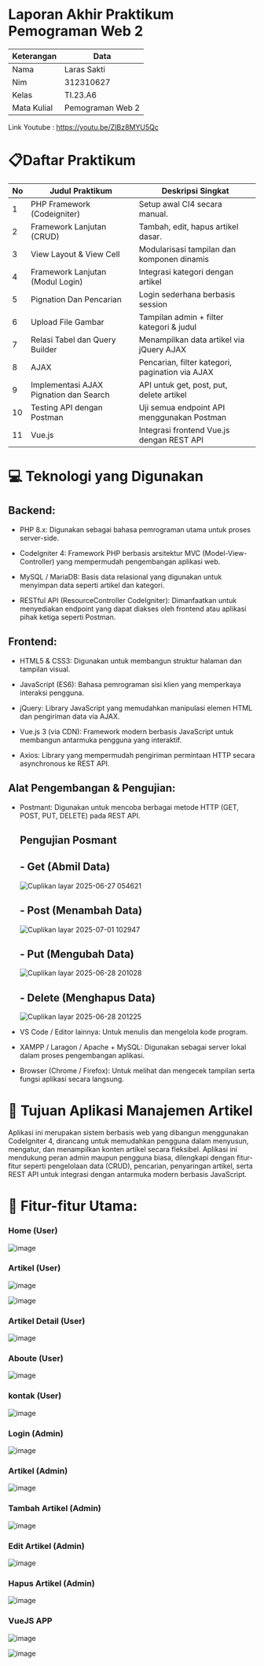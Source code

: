 # Laporan Akhir Praktikum Pemograman Web 2

| Keterangan | Data |
|----|----|
|Nama|Laras Sakti|
|Nim|312310627|
|Kelas|TI.23.A6|
|Mata Kulial|Pemograman Web 2|

Link Youtube : https://youtu.be/ZIBz8MYU5Qc 

# 📋Daftar Praktikum

|No|Judul Praktikum|Deskripsi Singkat|
|---|----|----|
|1|PHP Framework (Codeigniter)|Setup awal CI4 secara manual.|
|2|Framework Lanjutan (CRUD)|Tambah, edit, hapus artikel dasar.|
|3|View Layout & View Cell|Modularisasi tampilan dan komponen dinamis|
|4|Framework Lanjutan (Modul Login)|Integrasi kategori dengan artikel|
|5|Pignation Dan Pencarian|Login sederhana berbasis session|
|6|Upload File Gambar|Tampilan admin + filter kategori & judul|
|7|Relasi Tabel dan Query Builder|Menampilkan data artikel via jQuery AJAX|
|8|AJAX|Pencarian, filter kategori, pagination via AJAX|
|9|Implementasi AJAX Pignation dan Search|API untuk get, post, put, delete artikel|
|10|Testing API dengan Postman|Uji semua endpoint API menggunakan Postman|
|11|Vue.js|Integrasi frontend Vue.js dengan REST API|

# 💻 Teknologi yang Digunakan
## Backend:

- PHP 8.x: Digunakan sebagai bahasa pemrograman utama untuk proses server-side.

- CodeIgniter 4: Framework PHP berbasis arsitektur MVC (Model-View-Controller) yang mempermudah pengembangan aplikasi web.

- MySQL / MariaDB: Basis data relasional yang digunakan untuk menyimpan data seperti artikel dan kategori.

- RESTful API (ResourceController CodeIgniter): Dimanfaatkan untuk menyediakan endpoint yang dapat diakses oleh frontend atau aplikasi pihak ketiga seperti Postman.

## Frontend:

- HTML5 & CSS3: Digunakan untuk membangun struktur halaman dan tampilan visual.

- JavaScript (ES6): Bahasa pemrograman sisi klien yang memperkaya interaksi pengguna.

- jQuery: Library JavaScript yang memudahkan manipulasi elemen HTML dan pengiriman data via AJAX.

- Vue.js 3 (via CDN): Framework modern berbasis JavaScript untuk membangun antarmuka pengguna yang interaktif.

- Axios: Library yang mempermudah pengiriman permintaan HTTP secara asynchronous ke REST API.

## Alat Pengembangan & Pengujian:

- Postmant: Digunakan untuk mencoba berbagai metode HTTP (GET, POST, PUT, DELETE) pada REST API.

  ## Pengujian Posmant
    ## - Get (Abmil Data)
    ![Cuplikan layar 2025-06-27 054621](https://github.com/user-attachments/assets/c9f07361-b68c-4560-8baa-6ef337069867)

    ## - Post (Menambah Data)
    ![Cuplikan layar 2025-07-01 102947](https://github.com/user-attachments/assets/332a1b6b-1573-4a42-b37e-82014a77bf07)

    ## - Put (Mengubah Data)
    ![Cuplikan layar 2025-06-28 201028](https://github.com/user-attachments/assets/6828b994-94df-4948-8e55-562a73b0466f)

    ## - Delete (Menghapus Data)
    ![Cuplikan layar 2025-06-28 201225](https://github.com/user-attachments/assets/6ec17816-651d-4ba5-aee0-c8debbecd12c)

- VS Code / Editor lainnya: Untuk menulis dan mengelola kode program.

- XAMPP / Laragon / Apache + MySQL: Digunakan sebagai server lokal dalam proses pengembangan aplikasi.

- Browser (Chrome / Firefox): Untuk melihat dan mengecek tampilan serta fungsi aplikasi secara langsung.

# 📰 Tujuan Aplikasi Manajemen Artikel
Aplikasi ini merupakan sistem berbasis web yang dibangun menggunakan CodeIgniter 4, dirancang untuk memudahkan pengguna dalam menyusun, mengatur, dan menampilkan konten artikel secara fleksibel. Aplikasi ini mendukung peran admin maupun pengguna biasa, dilengkapi dengan fitur-fitur seperti pengelolaan data (CRUD), pencarian, penyaringan artikel, serta REST API untuk integrasi dengan antarmuka modern berbasis JavaScript.

# 🔧 Fitur-fitur Utama:
### Home (User)

![image](https://github.com/user-attachments/assets/d8ea9a5e-c343-48d7-964b-4a15457eda73)

### Artikel (User)

![image](https://github.com/user-attachments/assets/1e9bfdad-dc04-49cc-a68a-ad1928624946)

![image](https://github.com/user-attachments/assets/e0d6e4d8-24ae-4557-b30d-90afe36a25be)

### Artikel Detail (User)

![image](https://github.com/user-attachments/assets/98557564-04d1-4120-a12c-f722e6503e1f)

### Aboute (User)

![image](https://github.com/user-attachments/assets/cc95383e-1936-4d88-bef8-629ea8ccd0be)

### kontak (User)

![image](https://github.com/user-attachments/assets/42b0f811-558d-4456-befb-63ef9eefda29)

### Login (Admin)

![image](https://github.com/user-attachments/assets/01757cb3-85e6-4ad3-b4c6-852ebcd80f1f)

### Artikel (Admin)

![image](https://github.com/user-attachments/assets/d538a9a3-7660-4afa-8fc7-4115e5a77345)

### Tambah Artikel (Admin)

![image](https://github.com/user-attachments/assets/e59018ac-b844-470f-9ce4-dad5bf9a1e14)

### Edit Artikel (Admin)

![image](https://github.com/user-attachments/assets/1e4abe83-e2a7-4dce-bfbb-bd3a6a6bb575)

### Hapus Artikel (Admin)

![image](https://github.com/user-attachments/assets/114751b6-40fd-42be-a2f4-8bf5b46b585f)

### VueJS APP

![image](https://github.com/user-attachments/assets/2d1e73b8-99d6-4b22-b93b-7e7d2b1861c0)

![image](https://github.com/user-attachments/assets/7a360b31-8497-471c-85af-4ef984ffea3b)



